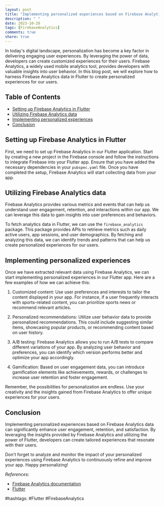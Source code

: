 ```yaml
---
layout: post
title: "Implementing personalized experiences based on Firebase Analytics data in Flutter"
description: " "
date: 2023-10-20
tags: [FirebaseAnalytics]
comments: true
share: true
---
```


In today's digital landscape, personalization has become a key factor in delivering engaging user experiences. By leveraging the power of data, developers can create customized experiences for their users. Firebase Analytics, a widely used mobile analytics tool, provides developers with valuable insights into user behavior. In this blog post, we will explore how to harness Firebase Analytics data in Flutter to create personalized experiences for our users.

## Table of Contents
- [Setting up Firebase Analytics in Flutter](#setting-up-firebase-analytics-in-flutter)
- [Utilizing Firebase Analytics data](#utilizing-firebase-analytics-data)
- [Implementing personalized experiences](#implementing-personalized-experiences)
- [Conclusion](#conclusion)

## Setting up Firebase Analytics in Flutter

First, we need to set up Firebase Analytics in our Flutter application. Start by creating a new project in the Firebase console and follow the instructions to integrate Firebase into your Flutter app. Ensure that you have added the necessary dependencies in your `pubspec.yaml` file. Once you have completed the setup, Firebase Analytics will start collecting data from your app.

## Utilizing Firebase Analytics data

Firebase Analytics provides various metrics and events that can help us understand user engagement, retention, and interactions within our app. We can leverage this data to gain insights into user preferences and behaviors.

To fetch analytics data in Flutter, we can use the `firebase_analytics` package. This package provides APIs to retrieve metrics such as daily active users, app sessions, and user demographics. By fetching and analyzing this data, we can identify trends and patterns that can help us create personalized experiences for our users.

## Implementing personalized experiences

Once we have extracted relevant data using Firebase Analytics, we can start implementing personalized experiences in our Flutter app. Here are a few examples of how we can achieve this:

1. Customized content: Use user preferences and interests to tailor the content displayed in your app. For instance, if a user frequently interacts with sports-related content, you can prioritize sports news or recommend relevant articles.

2. Personalized recommendations: Utilize user behavior data to provide personalized recommendations. This could include suggesting similar items, showcasing popular products, or recommending content based on user history.

3. A/B testing: Firebase Analytics allows you to run A/B tests to compare different variations of your app. By analyzing user behavior and preferences, you can identify which version performs better and optimize your app accordingly.

4. Gamification: Based on user engagement data, you can introduce gamification elements like achievements, rewards, or challenges to increase user retention and foster engagement.

Remember, the possibilities for personalization are endless. Use your creativity and the insights gained from Firebase Analytics to offer unique experiences for your users.

## Conclusion

Implementing personalized experiences based on Firebase Analytics data can significantly enhance user engagement, retention, and satisfaction. By leveraging the insights provided by Firebase Analytics and utilizing the power of Flutter, developers can create tailored experiences that resonate with their users.

Don't forget to analyze and monitor the impact of your personalized experiences using Firebase Analytics to continuously refine and improve your app. Happy personalizing!

_References:_
- [Firebase Analytics documentation](https://firebase.google.com/docs/analytics)
- [Flutter](https://flutter.dev/)

#hashtags: #Flutter #FirebaseAnalytics